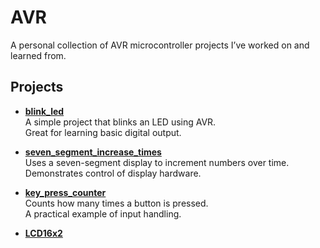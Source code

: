 # AVR  
A personal collection of AVR microcontroller projects I’ve worked on and learned from.

## Projects

- **[blink_led](./blink_led)**  
  A simple project that blinks an LED using AVR.  
  Great for learning basic digital output.

- **[seven_segment_increase_times](./seven_segment)**  
  Uses a seven-segment display to increment numbers over time.  
  Demonstrates control of display hardware.

- **[key_press_counter](./key_press_counter)**  
  Counts how many times a button is pressed.  
  A practical example of input handling.

- **[LCD16x2](./lcd16x2)**  
  
